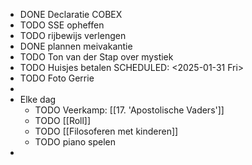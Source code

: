- DONE Declaratie COBEX
- TODO SSE opheffen
- TODO rijbewijs verlengen
- DONE plannen meivakantie
- TODO Ton van der Stap over mystiek
- TODO Huisjes betalen
  SCHEDULED: <2025-01-31 Fri>
- TODO Foto Gerrie
-
- Elke dag
	- TODO Veerkamp: [[17. 'Apostolische Vaders']]
	- TODO [[Roll]]
	- TODO [[Filosoferen met kinderen]]
	- TODO piano spelen
-